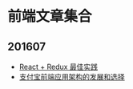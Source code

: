 # 前端文章集合


## 201607

- [React + Redux 最佳实践](https://github.com/sorrycc/blog/issues/1)
- [支付宝前端应用架构的发展和选择](https://github.com/sorrycc/blog/issues/6)



